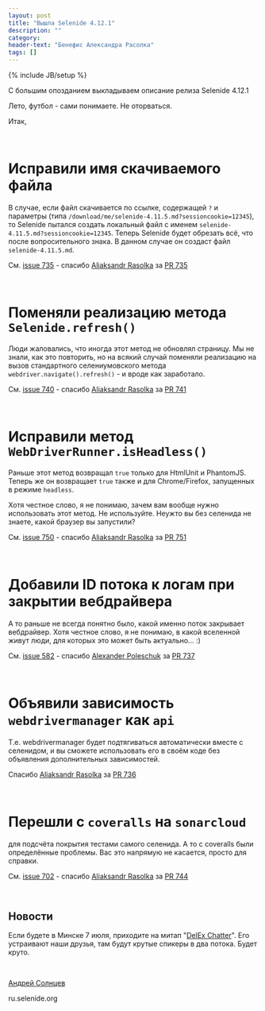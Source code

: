 ```yaml
---
layout: post
title: "Вышла Selenide 4.12.1"
description: ""
category:
header-text: "Бенефис Александра Расолка"
tags: []
---
```

{% include JB/setup %}

С большим опозданием выкладываем описание релиза Selenide 4.12.1

Лето, футбол - сами понимаете. Не оторваться.

Итак,

<br>

# Исправили имя скачиваемого файла 

В случае, если файл скачивается по ссылке, содержащей `?` и параметры (типа `/download/me/selenide-4.11.5.md?sessioncookie=12345`),
то Selenide пытался создать локальный файл с именем `selenide-4.11.5.md?sessioncookie=12345`.
Теперь Selenide будет обрезать всё, что после вопросительного знака. В данном случае он создаст файл `selenide-4.11.5.md`.
 
См. [issue 735](https://github.com/selenide/selenide/issues/735) - спасибо [Aliaksandr Rasolka](https://github.com/rosolko) за [PR 735](https://github.com/selenide/selenide/pull/735)

<br>

# Поменяли реализацию метода `Selenide.refresh()` 

Люди жаловались, что иногда этот метод не обновлял страницу.
Мы не знали, как это повторить, но на всякий случай поменяли реализацию на вызов 
стандартного селениумовского метода `webdriver.navigate().refresh()` - и вроде как заработало. 
 
См. [issue 740](https://github.com/selenide/selenide/issues/740) - спасибо [Aliaksandr Rasolka](https://github.com/rosolko) за [PR 741](https://github.com/selenide/selenide/pull/741)

<br>

# Исправили метод `WebDriverRunner.isHeadless()`

Раньше этот метод возвращал `true` только для HtmlUnit и PhantomJS.
Теперь же он возвращает `true` также и для Chrome/Firefox, запущенных в режиме `headless`.

Хотя честное слово, я не понимаю, зачем вам вообще нужно использовать этот метод.
Не используйте. Неужто вы без селенида не знаете, какой браузер вы запустили? 
 
См. [issue 750](https://github.com/selenide/selenide/issues/750) - спасибо [Aliaksandr Rasolka](https://github.com/rosolko) за [PR 751](https://github.com/selenide/selenide/pull/751)

<br>

# Добавили ID потока к логам при закрытии вебдрайвера

А то раньше не всегда понятно было, какой именно поток закрывает вебдрайвер.
Хотя честное слово, я не понимаю, в какой вселенной живут люди, для которых это может быть актуально... :)
 
См. [issue 582](https://github.com/selenide/selenide/issues/582) - спасибо [Alexander Poleschuk](https://github.com/AlexanderPoleschuk) за [PR 737](https://github.com/selenide/selenide/pull/737)

<br>

# Объявили зависимость `webdrivermanager` как `api`

Т.е. webdrivermanager будет подтягиваться автоматически вместе с селенидом, 
и вы сможете использовать его в своём коде без объявления дополнительных зависимостей.
 
Спасибо [Aliaksandr Rasolka](https://github.com/rosolko) за [PR 736](https://github.com/selenide/selenide/pull/736)

<br>

# Перешли с `coveralls` на `sonarcloud`

для подсчёта покрытия тестами самого селенида. А то с coveralls были определённые проблемы.
Вас это напрямую не касается, просто для справки. 

См. [issue 702](https://github.com/selenide/selenide/issues/702) - спасибо [Aliaksandr Rasolka](https://github.com/rosolko) за [PR 744](https://github.com/selenide/selenide/pull/744)

<br>

## Новости

Если будете в Минске 7 июля, приходите на митап "[DelEx Chatter](https://www.eventsme.by/e/delex-chatter-3258476929)". 
Его устраивают наши друзья, там будут крутые спикеры в два потока. Будет круто. 

<br>

[Андрей Солнцев](http://asolntsev.github.io/)

ru.selenide.org
